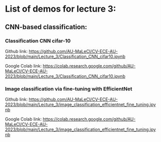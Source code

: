 # List of demos for lecture 3:

## CNN-based classification:

### Classification CNN cifar-10

Github link: https://github.com/AU-MaLeCI/CV-ECE-AU-2023/blob/main/Lecture_3/Classification_CNN_cifar10.ipynb

Google Colab link: https://colab.research.google.com/github/AU-MaLeCI/CV-ECE-AU-2023/blob/main/Lecture_3/Classification_CNN_cifar10.ipynb

### Image classification via fine-tuning with EfficientNet

Github link: https://github.com/AU-MaLeCI/CV-ECE-AU-2023/blob/main/Lecture_3/image_classification_efficientnet_fine_tuning.ipynb

Google Colab link: https://colab.research.google.com/github/AU-MaLeCI/CV-ECE-AU-2023/blob/main/Lecture_3/image_classification_efficientnet_fine_tuning.ipynb

